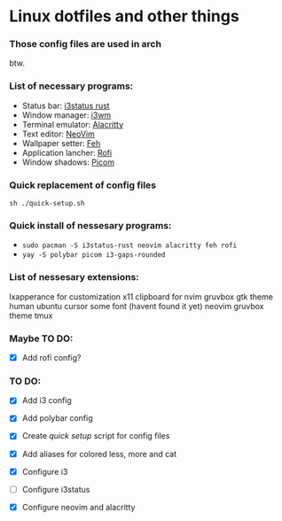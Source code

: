 # Linux dotfiles and other things

### Those config files are used in arch
btw.

### List of necessary programs:
- Status bar: [i3status rust](https://wiki.archlinux.org/title/)
- Window manager: [i3wm](https://wiki.archlinux.org/title/I3)
- Terminal emulator: [Alacritty](https://wiki.archlinux.org/title/Alacritty)
- Text editor: [NeoVim](https://wiki.archlinux.org/title/Neovim)
- Wallpaper setter: [Feh](https://wiki.archlinux.org/title/Feh)
- Application lancher: [Rofi](https://wiki.archlinux.org/title/Rofi)
- Window shadows: [Picom](https://wiki.archlinux.org/title/Picom)

### Quick replacement of config files
`sh ./quick-setup.sh`

### Quick install of nessesary programs:
- `sudo pacman -S i3status-rust neovim alacritty feh rofi`
- `yay -S polybar picom i3-gaps-rounded`

### List of nessesary extensions:
lxapperance for customization
x11 clipboard for nvim
gruvbox gtk theme
human ubuntu cursor
some font (havent found it yet)
neovim gruvbox theme
tmux 

### Maybe TO DO:
- [x] Add rofi config?

### TO DO:
- [x] Add i3 config
- [x] Add polybar config 
- [x] Create *quick setup* script for config files 
- [x] Add aliases for colored less, more and cat
- [x] Configure i3 
- [ ] Configure i3status
- [x] Configure neovim and alacritty

